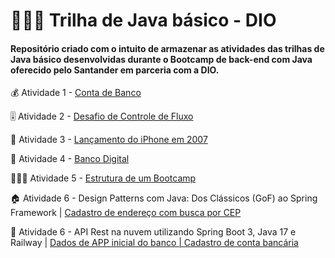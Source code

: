 # 👩🏻‍💻 Trilha de Java básico - DIO
#### Repositório criado com o intuito de armazenar as atividades das trilhas de Java básico desenvolvidas durante o Bootcamp de back-end com Java oferecido pelo Santander em parceria com a DIO.

💰 Atividade 1 - [Conta de Banco](ContaBanco) 

🎚️ Atividade 2 - [Desafio de Controle de Fluxo](DesafioControleFluxo)

📱 Atividade 3 - [Lançamento do iPhone em 2007](LancamentoIphone)

💸 Atividade 4 - [Banco Digital](BancoDigital)

👨🏻‍💻 Atividade 5 - [Estrutura de um Bootcamp](EstruturaBootcamp)

🏠 Atividade 6 - Design Patterns com Java: Dos Clássicos (GoF) ao Spring Framework | [Cadastro de endereço com busca por CEP](https://github.com/let1ci4b/lab-DIO-padroes-projeto-spring)

🏦 Atividade 6 - API Rest na nuvem utilizando Spring Boot 3, Java 17 e Railway | [Dados de APP inicial do banco | Cadastro de conta bancária](https://github.com/let1ci4b/santander-DIO-dev-week-2023-api)
